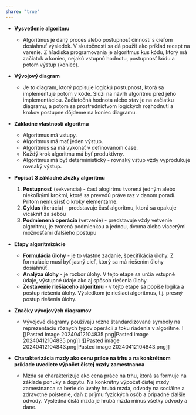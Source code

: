```yaml
---
share: "true"
---
```


- **Vysvetlenie algoritmu**
  - Algoritmus je daný proces alebo postupnosť činností s cieľom dosiahnuť výsledok. V skutočnosti sa dá použiť ako príklad recept na varenie. Z hľadiska programovania je algoritmus kus kódu, ktorý má začiatok a koniec, nejakú vstupnú hodnotu, postupnosť kódu a potom výstup (koniec).

- **Vývojový diagram**
  - Je to diagram, ktorý popisuje logickú postupnosť, ktorá sa implementuje potom v kóde. Slúži na návrh algoritmu pred jeho implementáciou. Začiatočná hodnota alebo stav je na začiatku diagramu, a potom sa prostredníctvom logických rozhodnutí a krokov postupne dôjdeme na  koniec diagramu.

- **Základné vlastnosti algoritmu**
  - Algoritmus má vstupy.
  - Algoritmus má mať jeden výstup.
  - Algoritmus sa má vykonať v definovanom čase.
  - Každý krok algoritmu má byť produktívny.
  - Algoritmus má byť deterministický - rovnaký vstup vždy vyprodukuje rovnaký výstup.

- **Popísať 3 základné zložky algoritmu**
  1. **Postupnosť** (sekvencia) - časť alogirtmu tvorená jedným alebo niekoľkými krokmi, ktoré sa prevedú práve raz v danom poradí. Pritom nemusí ísť o kroky elementárne. 
  2. **Cyklus** (iterácia) - predstavuje časť algoritmu, ktorá sa opakuje vicakrát za sebou
  3. **Podmienená operácia** (vetvenie) - predstavuje vždy vetvenie algoritmu, je tvorená podmienkou a jednou, dvoma alebo viacerými možnosťami ďalšieho postupu

- **Etapy algoritmizácie**
  - **Formulácia úlohy** - je to vlastne zadanie, špecifikácia úlohy. Z formulácie musí byť jasný cieľ, ktorý sa má riešením úlohy dosiahnúť.
  - **Analýza úlohy** - je rozbor úlohy. V tejto etape sa určia vstupné údaje, výstupné údaje ako aj spôsob riešenia úlohy.
  - **Zostavenie riešiaceho algoritmu** - v tejto etape sa popíše logika a postup riešenia úlohy. Výsledkom je riešiaci algoritmus, t.j. presný postup riešenia úlohy.

- **Značky vývojových diagramov**
  - Vývojové diagramy používajú rôzne štandardizované symboly na reprezentáciu rôznych typov operácií a toku riadenia v algoritme.
  ![[Pasted image 20240412104835.png|Pasted image 20240412104835.png]]
![[Pasted image 20240412104843.png|Pasted image 20240412104843.png]]
- **Charakterizácia mzdy ako cenu práce na trhu a na konkrétnom príklade uvediete výpočet čistej mzdy zamestnanca**
  - Mzda sa charakterizuje ako cena práce na trhu, ktorá sa formuje na základe ponuky a dopytu. Na konkrétny výpočet čistej mzdy zamestnanca sa berie do úvahy hrubá mzda, odvody na sociálne a zdravotné poistenie, daň z príjmu fyzických osôb a prípadné ďalšie odvody. Výsledná čistá mzda je hrubá mzda minus všetky odvody a dane.
